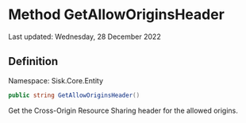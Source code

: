 # Method GetAllowOriginsHeader
Last updated: Wednesday, 28 December 2022

## Definition
Namespace: Sisk.Core.Entity

```csharp
public string GetAllowOriginsHeader()
```

Get the Cross-Origin Resource Sharing header for the allowed origins.

